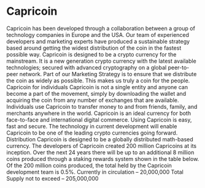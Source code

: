 # Capricoin
Capricoin has been developed through a collaboration between a group of technology companies in Europe and the USA. Our team of experienced developers and marketing experts have produced a sustainable strategy based around getting the widest distribution of the coin in the fastest possible way. Capricoin is designed to be a crypto currency for the mainstream. It is a new generation crypto currency with the latest available technologies; secured with advanced cryptography on a global peer-to-peer network. Part of our Marketing Strategy is to ensure that we distribute the coin as widely as possible. This makes us truly a coin for the people. Capricoin for individuals Capricoin is not a single entity and anyone can become a part of the movement, simply by downloading the wallet and acquiring the coin from any number of exchanges that are available.  Individuals use Capricoin to transfer money to and from friends, family, and merchants anywhere in the world. Capricoin is an ideal currency for both face-to-face and international digital commerce.  Using Capricoin is easy, fast and secure. The technology in current development will enable Capricoin to be one of the leading crypto currencies going forward.  Distribution Capricoin is designed to be a globally distributed math-based currency. The developers of Capricoin created 200 million Capricoins at its inception.  Over the next 24 years there will be up to an additional 8 million coins produced through a staking rewards system shown in the table below. Of the 200 million coins produced, the total held by the Capricoin development team is 0.5%.  Currently in circulation – 20,000,000  Total Supply not to exceed – 205,000,000
